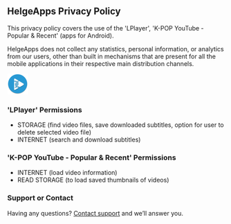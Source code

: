 ## HelgeApps Privacy Policy

This privacy policy covers the use of the 'LPlayer', 'K-POP YouTube - Popular & Recent' (apps for Android).

HelgeApps does not collect any statistics, personal information, or analytics from our users, other than built in mechanisms that are present for all the mobile applications in their respective main distribution channels.

<a href="https://play.google.com/store/apps/details?id=com.helge.lplayer"><img src="ic_launcher.png" alt="LPlayer" class="inline"/></a>

### 'LPlayer' Permissions

- STORAGE (find video files, save downloaded subtitles, option for user to delete selected video file)
- INTERNET (search and download subtitles)

### 'K-POP YouTube - Popular & Recent' Permissions

- INTERNET (load video information)
- READ STORAGE (to load saved thumbnails of videos)

### Support or Contact

Having any questions? [Сontact support](mailto://8helge8@gmail.com) and we’ll answer you.
